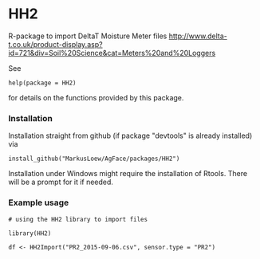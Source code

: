 HH2
==============

R-package to import DeltaT Moisture Meter files
http://www.delta-t.co.uk/product-display.asp?id=721&div=Soil%20Science&cat=Meters%20and%20Loggers

See 

	help(package = HH2) 

for details on the functions provided by this package.

### Installation

Installation straight from github (if package "devtools" is already installed) via

```{r}
install_github("MarkusLoew/AgFace/packages/HH2")
```

Installation under Windows might require the installation of Rtools. There will be a prompt for it if needed.

### Example usage

```{r}
# using the HH2 library to import files

library(HH2)

df <- HH2Import("PR2_2015-09-06.csv", sensor.type = "PR2")

```

